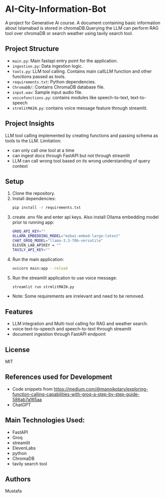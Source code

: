 # AI-City-Information-Bot

A project for Generative Ai course. A document containing basic information about Islamabad is stored in chromaDB.Querying the LLM can perform RAG tool over chromaDB or search weather using tavily search tool.

## Project Structure
- `main.py`: Main fastapi entry point for the application.
- `ingestion.py`: Data ingestion logic.
- `tools.py`: LLM tool calling. Contains main callLLM function and other functions passed as tools.
- `requirements.txt`: Python dependencies.
- `ChromaDB/`: Contains ChromaDB database file.
- `input.wav`: Sample input audio file.
- `voicefunctions.py`: contains modules like speech-to-text, text-to-speech
- `strmlitMAIN.py`: contains voice message feature through streamlit.

## Project Insights
LLM tool calling implemented by creating functions and passing schema as tools to the LLM.
Limitation:
- can only call one tool at a time
- can ingest docs through FastAPI but not through streamlit
- LLM can call wrong tool based on its wrong understanding of query context

## Setup
1. Clone the repository.
2. Install dependencies:
   ```bash
   pip install -r requirements.txt
   ```
3. create .env file and enter api keys. Also install Ollama embedding model prior to running app:
   ```bash
   GROQ_API_KEY=""
   OLLAMA_EMBEDDING_MODEL="mxbai-embed-large:latest"
   CHAT_GROQ_MODEL="llama-3.3-70b-versatile"
   ELEVEN_LAB_APIKEY = ""
   TAVILY_API_KEY=""
   ```
4. Run the main application:
   ```bash
   uvicorn main:app --reload
   ```
5. Run the streamlit application to use voice message:
   ```bash
   streamlit run strmlitMAIN.py
   ```
- Note: Some requirements are irrelevant and need to be removed.

## Features
- LLM integration and Multi-tool calling for RAG and weather search.
- voice text-to-speech and speech-to-text through streamlit
- document ingestion through FastAPI endpoint

## License
MIT

## References used for Development
- Code snippets from https://medium.com/@manojkotary/exploring-function-calling-capabilities-with-groq-a-step-by-step-guide-586ab7a165aa
- ChatGPT

## Main Technologies Used:
- FastAPI
- Groq
- streamlit
- ElevenLabs
- python
- ChromaDB
- tavily search tool

## Authors
Mustafa
